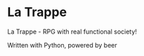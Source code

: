 La Trappe
========

La Trappe - RPG with real functional society!

Written with Python, powered by beer
